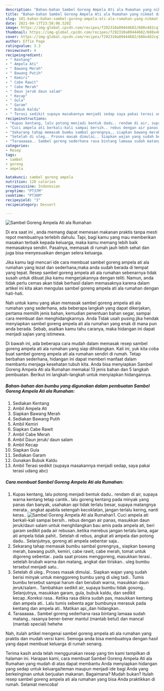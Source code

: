```yaml
---
description: "Bahan-bahan Sambel Goreng Ampela Ati ala Rumahan yang nikmat dan Mudah Dibuat"
title: "Bahan-bahan Sambel Goreng Ampela Ati ala Rumahan yang nikmat dan Mudah Dibuat"
slug: 101-bahan-bahan-sambel-goreng-ampela-ati-ala-rumahan-yang-nikmat-dan-mudah-dibuat
date: 2021-04-17T23:58:06.520Z
image: https://img-global.cpcdn.com/recipes/f292310a89444682/680x482cq70/sambel-goreng-ampela-ati-ala-rumahan-foto-resep-utama.jpg
thumbnail: https://img-global.cpcdn.com/recipes/f292310a89444682/680x482cq70/sambel-goreng-ampela-ati-ala-rumahan-foto-resep-utama.jpg
cover: https://img-global.cpcdn.com/recipes/f292310a89444682/680x482cq70/sambel-goreng-ampela-ati-ala-rumahan-foto-resep-utama.jpg
author: Effie Page
ratingvalue: 3.3
reviewcount: 4
recipeingredient:
- " Kentang"
- " Ampela Ati"
- " Bawang Merah"
- " Bawang Putih"
- " Kemiri"
- " Cabe Rawit"
- " Cabe Merah"
- " Daun jeruk daun salam"
- " Kecap"
- " Gula"
- " Garam"
- " Bubuk Kaldu"
- " Terasi sedikit supaya masakannya menjadi sedap saya pakai terasi udang abc"
recipeinstructions:
- "Kupas kentang, lalu potong menjadi bentuk dadu.. rendam di air, supaya warna kentang tetap cantik.. lalu goreng kentang pada minyak yang panas dan banyak, usahakan api tidak terlalu besar, supaya matangnya merata.. angkat apabila setengah kecoklatan, jangan terlalu kering, nanti keras.."
- "Cuci ampela ati berkali-kali sampai bersih.. rebus dengan air panas, masukkan daun jeruk/daun salam untuk menghilangkan bau amis pada ampela ati, beri garam sedikit pada air rebusan..ketika merebus jangan terlalu lama, agar ati ampela tidak pahit.. Setelah di rebus, angkat ati ampela dan potong dadu.. Selanjutnya, goreng ati ampela sebentar saja.."
- "Sekarang tahap memasak bumbu sambal gorengnya,, siapkan bawang merah, bawang putih, kemiri, cabe rawit, cabe merah, tomat untuk digoreng sebentar.. pada saat proses menggoreng, masukkan terasi.. setelah brubah warna dan matang, angkat dan tiriskan.. uleg bumbu tersebut menjadi satu.."
- "Setelah di uleg.. Proses masak dimulai.. Siapkan wajan yang sudah berisi minyak untuk menggoreng bumbu yang di uleg tadi.. Tumis bumbu tersebut sampai harum dan berubah warna, masukkan daun jeruk/salam.. Tambahkan sedikit air, supaya bumbu tidak gosong.. Selanjutnya, masukkan garam, gula, bubuk kaldu, dan sedikit kecap..Koreksi rasa.. Ketika rasa dikira sudah pas, masukkan kentang dan ampela ati.. Lalu tumis sebenta agar bumbunya merasuk pada kentang dan ampela ati.. Matikan api,,dan hidangkan.."
- "Taraaaaaa.. Sambel goreng sederhana rasa bintang lamaaa sudah matang.. rasanya bener-bener mantul (mantab betul) dan mancal (mantab special) hehehe"
categories:
- Resep
tags:
- sambel
- goreng
- ampela

katakunci: sambel goreng ampela 
nutrition: 120 calories
recipecuisine: Indonesian
preptime: "PT37M"
cooktime: "PT36M"
recipeyield: "3"
recipecategory: Dessert

---
```



![Sambel Goreng Ampela Ati ala Rumahan](https://img-global.cpcdn.com/recipes/f292310a89444682/680x482cq70/sambel-goreng-ampela-ati-ala-rumahan-foto-resep-utama.jpg)

Di era  saat ini , anda memang dapat memesan makanan praktis tanpa mesti repot membuatnya terlebih dahulu. Tapi, bagi kamu yang mau memberikan masakan terbaik kepada keluarga, maka kamu memang lebih baik memasaknya sendiri. Pasalnya, memasak di rumah jauh lebih sehat dan juga bisa menyesuaikan dengan selera keluarga.

Jika kamu lagi mencari ide cara membuat sambel goreng ampela ati ala rumahan yang lezat dan sederhana,maka anda sudah berada di tempat yang tepat. Resep sambel goreng ampela ati ala rumahan  sebenarnya tidak susah untuk dibuat jika kamu mengerjakannya dengan teliti. Namun, anda tidak perlu cemas akan tidak berhasil dalam memasaknya 
karena dalam artikel ini kita akan mengulas sambel goreng ampela ati ala rumahan dengan hati-hati.  



Nah untuk kamu yang akan memasak sambel goreng ampela ati ala rumahan yang sederhana, ada beberapa langkah yang dapat dikerjakan, pertama memilih jenis bahan, kemudian penentuan bahan segar, sampai cara membuat dan menghidangkannya. Anda Tidak usah pusing jika hendak menyiapkan sambel goreng ampela ati ala rumahan yang enak di mana pun anda berada. Sebab, asalkan kamu  tahu caranya, maka hidangan ini dapat menjadi sajian yang istimewa.

Di bawah ini, ada beberapa cara mudah dalam memasak resep sambel goreng ampela ati ala rumahan yang siap dihidangkan. Kali ini, yuk kita coba buat sambel goreng ampela ati ala rumahan sendiri di rumah. Tetap berbahan sederhana, hidangan ini dapat memberi manfaat dalam membantu menjaga kesehatan tubuh kita. Anda bisa menyiapkan Sambel Goreng Ampela Ati ala Rumahan memakai 13 jenis bahan dan 5 langkah pembuatan. Berikut ini langkah-langkah untuk menyiapkan hidangannya.

<!--inarticleads1-->

##### Bahan-bahan dan bumbu yang digunakan dalam pembuatan Sambel Goreng Ampela Ati ala Rumahan:

1. Sediakan  Kentang
1. Ambil  Ampela Ati
1. Siapkan  Bawang Merah
1. Sediakan  Bawang Putih
1. Ambil  Kemiri
1. Siapkan  Cabe Rawit
1. Ambil  Cabe Merah
1. Ambil  Daun jeruk/ daun salam
1. Ambil  Kecap
1. Siapkan  Gula
1. Sediakan  Garam
1. Gunakan  Bubuk Kaldu
1. Ambil  Terasi sedikit (supaya masakannya menjadi sedap, saya pakai terasi udang abc)




<!--inarticleads2-->

##### Cara membuat Sambel Goreng Ampela Ati ala Rumahan:

1. Kupas kentang, lalu potong menjadi bentuk dadu.. rendam di air, supaya warna kentang tetap cantik.. lalu goreng kentang pada minyak yang panas dan banyak, usahakan api tidak terlalu besar, supaya matangnya merata.. angkat apabila setengah kecoklatan, jangan terlalu kering, nanti keras..
<img src="https://img-global.cpcdn.com/steps/0ac2eec0138d0640/160x128cq70/sambel-goreng-ampela-ati-ala-rumahan-langkah-memasak-1-foto.jpg" alt="Sambel Goreng Ampela Ati ala Rumahan">1. Cuci ampela ati berkali-kali sampai bersih.. rebus dengan air panas, masukkan daun jeruk/daun salam untuk menghilangkan bau amis pada ampela ati, beri garam sedikit pada air rebusan..ketika merebus jangan terlalu lama, agar ati ampela tidak pahit.. Setelah di rebus, angkat ati ampela dan potong dadu.. Selanjutnya, goreng ati ampela sebentar saja..
1. Sekarang tahap memasak bumbu sambal gorengnya,, siapkan bawang merah, bawang putih, kemiri, cabe rawit, cabe merah, tomat untuk digoreng sebentar.. pada saat proses menggoreng, masukkan terasi.. setelah brubah warna dan matang, angkat dan tiriskan.. uleg bumbu tersebut menjadi satu..
1. Setelah di uleg.. Proses masak dimulai.. Siapkan wajan yang sudah berisi minyak untuk menggoreng bumbu yang di uleg tadi.. Tumis bumbu tersebut sampai harum dan berubah warna, masukkan daun jeruk/salam.. Tambahkan sedikit air, supaya bumbu tidak gosong.. Selanjutnya, masukkan garam, gula, bubuk kaldu, dan sedikit kecap..Koreksi rasa.. Ketika rasa dikira sudah pas, masukkan kentang dan ampela ati.. Lalu tumis sebenta agar bumbunya merasuk pada kentang dan ampela ati.. Matikan api,,dan hidangkan..
1. Taraaaaaa.. Sambel goreng sederhana rasa bintang lamaaa sudah matang.. rasanya bener-bener mantul (mantab betul) dan mancal (mantab special) hehehe




Nah, itulah artikel mengenai  sambel goreng ampela ati ala rumahan  yang praktis dan mudah versi kami. Semoga anda bisa membuatnya dengan hasil yang dapat membuat keluarga di rumah senang. 

Terima kasih anda telah menggunakan resep yang tim kami tampilkan di halaman ini. Harapan kami, cara membuat  Sambel Goreng Ampela Ati ala Rumahan yang mudah di atas dapat membantu Anda menyiapkan hidangan yang sedap untuk keluarga/teman maupun menjadi ide bagi Anda yang berkeinginan untuk berjualan makanan. Bagaimana? Mudah bukan? Itulah resep sambel goreng ampela ati ala rumahan yang bisa Anda praktikkan di rumah. Selamat mencoba!

